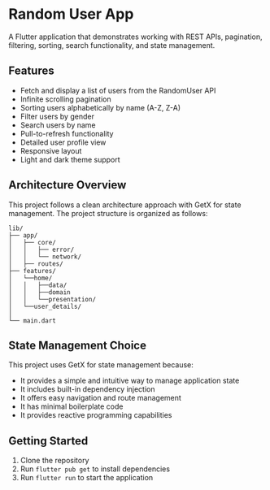 # Random User App

A Flutter application that demonstrates working with REST APIs, pagination, filtering, sorting, search functionality, and state management.

## Features

- Fetch and display a list of users from the RandomUser API
- Infinite scrolling pagination
- Sorting users alphabetically by name (A-Z, Z-A)
- Filter users by gender
- Search users by name
- Pull-to-refresh functionality
- Detailed user profile view
- Responsive layout
- Light and dark theme support

## Architecture Overview

This project follows a clean architecture approach with GetX for state management. The project structure is organized as follows:

```
lib/
├── app/
│   ├── core/
│   │   ├── error/       
│   │   └── network/    
│   ├── routes/
├── features/
│   └──home/
│   │   ├──data/
│   │   ├──domain
│   │   └──presentation/
│   └──user_details/
│
└── main.dart             
```

## State Management Choice

This project uses GetX for state management because:

- It provides a simple and intuitive way to manage application state
- It includes built-in dependency injection
- It offers easy navigation and route management
- It has minimal boilerplate code
- It provides reactive programming capabilities


## Getting Started

1. Clone the repository
2. Run `flutter pub get` to install dependencies
3. Run `flutter run` to start the application
